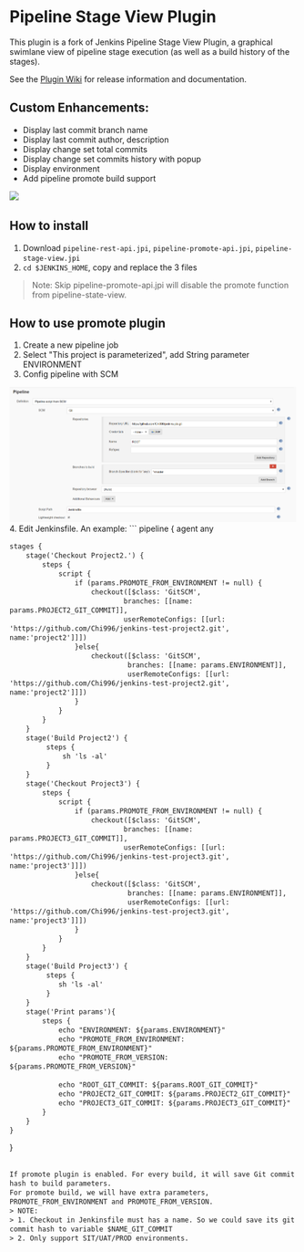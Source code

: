 # Pipeline Stage View Plugin

This plugin is a fork of Jenkins Pipeline Stage View Plugin, a graphical swimlane view of pipeline stage execution (as well as a build history of the stages). 

See the [Plugin Wiki](https://wiki.jenkins-ci.org/display/JENKINS/Pipeline+Stage+View+Plugin) for release information and documentation. 

## Custom Enhancements: 

- Display last commit branch name
- Display last commit author, description
- Display change set total commits
- Display change set commits history with popup
- Display environment
- Add pipeline promote build support

<img src="doc/pipelinestage-view.png"/>

## How to install

1. Download `pipeline-rest-api.jpi`, `pipeline-promote-api.jpi`, `pipeline-stage-view.jpi`
2. `cd $JENKINS_HOME`, copy and replace the 3 files

> Note: Skip pipeline-promote-api.jpi will disable the promote function from pipeline-state-view. 

## How to use promote plugin

1. Create a new pipeline job
2. Select "This project is parameterized", add String parameter ENVIRONMENT
3. Config pipeline with SCM
<img src="doc/job-config.png"/>
4. Edit Jenkinsfile. An example:
```
pipeline {
    agent any

    stages {
        stage('Checkout Project2.') {
            steps {
                script {
                    if (params.PROMOTE_FROM_ENVIRONMENT != null) {
                        checkout([$class: 'GitSCM',
                        		branches: [[name: params.PROJECT2_GIT_COMMIT]],
                        		userRemoteConfigs: [[url: 'https://github.com/Chi996/jenkins-test-project2.git', name:'project2']]])
                    }else{
                        checkout([$class: 'GitSCM',
                                 branches: [[name: params.ENVIRONMENT]],
                                 userRemoteConfigs: [[url: 'https://github.com/Chi996/jenkins-test-project2.git', name:'project2']]])
                    }
                }
            }
        }
        stage('Build Project2') {
             steps {
                 sh 'ls -al'
             }
        }
        stage('Checkout Project3') {
            steps {
                script {
                    if (params.PROMOTE_FROM_ENVIRONMENT != null) {
                        checkout([$class: 'GitSCM',
                                branches: [[name: params.PROJECT3_GIT_COMMIT]],
                                userRemoteConfigs: [[url: 'https://github.com/Chi996/jenkins-test-project3.git', name:'project3']]])
                    }else{
                        checkout([$class: 'GitSCM',
                                 branches: [[name: params.ENVIRONMENT]],
                                 userRemoteConfigs: [[url: 'https://github.com/Chi996/jenkins-test-project3.git', name:'project3']]])
                    }
                }
            }
        }
        stage('Build Project3') {
             steps {
                sh 'ls -al'
             }
        }
        stage('Print params'){
            steps {
                echo "ENVIRONMENT: ${params.ENVIRONMENT}"
                echo "PROMOTE_FROM_ENVIRONMENT: ${params.PROMOTE_FROM_ENVIRONMENT}"
                echo "PROMOTE_FROM_VERSION: ${params.PROMOTE_FROM_VERSION}"

                echo "ROOT_GIT_COMMIT: ${params.ROOT_GIT_COMMIT}"
                echo "PROJECT2_GIT_COMMIT: ${params.PROJECT2_GIT_COMMIT}"
                echo "PROJECT3_GIT_COMMIT: ${params.PROJECT3_GIT_COMMIT}"
            }
        }
    }
}
```

If promote plugin is enabled. For every build, it will save Git commit hash to build parameters. 
For promote build, we will have extra parameters, PROMOTE_FROM_ENVIRONMENT and PROMOTE_FROM_VERSION. 
> NOTE: 
> 1. Checkout in Jenkinsfile must has a name. So we could save its git commit hash to variable $NAME_GIT_COMMIT
> 2. Only support SIT/UAT/PROD environments. 









